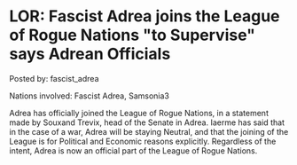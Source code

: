 # LOR: Fascist Adrea joins the League of Rogue Nations "to Supervise" says Adrean Officials

Posted by: fascist_adrea

Nations involved: Fascist Adrea, Samsonia3

Adrea has officially joined the League of Rogue Nations, in a statement made by Souxand Trevix, head of the Senate in Adrea. Iaerme has said that in the case of a war, Adrea will be staying Neutral, and that the joining of the League is for Political and Economic reasons explicitly.
Regardless of the intent, Adrea is now an official part of the League of Rogue Nations.